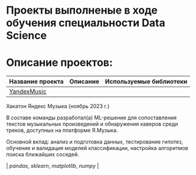 # Проекты выполненые в ходе обучения специальности Data Science
# Описание проектов:
| Название проекта | Описание | Используемые библиотеки | 
| :---------------------- | :---------------------- | :---------------------- |
| [YandexMusic](YandexMusic_cover_classification) |

Хакатон Яндекс Музыка (ноябрь 2023 г.)

В составе команды разработал(а) ML-решение для сопоставления текстов музыкальных произведений и обнаружения каверов среди треков, доступных на платформе Я.Музыка. 

Основной вклад: анализ и подготовка данных, тестирование гипотез, обучение и валидация моделей классификации, настройка алгоритмов поиска ближайших соседей.  

 | *pandas*, *sklearn*, *matplotlib*, *numpy* |

